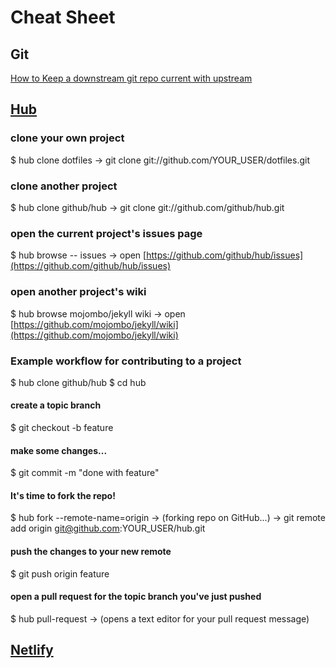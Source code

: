 # Cheat Sheet

## Git

[How to Keep a downstream git repo current with upstream](https://medium.com/sweetmeat/how-to-keep-a-downstream-git-repository-current-with-upstream-repository-changes-10b76fad6d97)

## [Hub](https://hub.github.com/)

### clone your own project

$ hub clone dotfiles
→ git clone git://github.com/YOUR_USER/dotfiles.git

### clone another project

$ hub clone github/hub
→ git clone git://github.com/github/hub.git

### open the current project's issues page

$ hub browse -- issues
→ open [https://github.com/github/hub/issues](https://github.com/github/hub/issues)

### open another project's wiki

$ hub browse mojombo/jekyll wiki
→ open [https://github.com/mojombo/jekyll/wiki](https://github.com/mojombo/jekyll/wiki)

### Example workflow for contributing to a project

$ hub clone github/hub
$ cd hub

#### create a topic branch

$ git checkout -b feature

#### make some changes...

$ git commit -m "done with feature"

#### It's time to fork the repo!

$ hub fork --remote-name=origin
→ (forking repo on GitHub...)
→ git remote add origin git@github.com:YOUR_USER/hub.git

#### push the changes to your new remote

$ git push origin feature

#### open a pull request for the topic branch you've just pushed

$ hub pull-request
→ (opens a text editor for your pull request message)

## [Netlify](https://www.netlify.com/docs/cli/)
